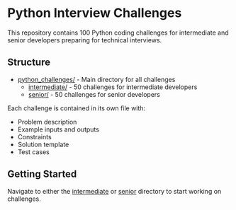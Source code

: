 # Python Interview Challenges

This repository contains 100 Python coding challenges for intermediate and senior developers preparing for technical interviews.

## Structure
- [python_challenges/](python_challenges/) - Main directory for all challenges
  - [intermediate/](python_challenges/intermediate/) - 50 challenges for intermediate developers
  - [senior/](python_challenges/senior/) - 50 challenges for senior developers

Each challenge is contained in its own file with:
- Problem description
- Example inputs and outputs
- Constraints
- Solution template
- Test cases

## Getting Started
Navigate to either the [intermediate](python_challenges/intermediate/) or [senior](python_challenges/senior/) directory to start working on challenges.